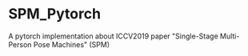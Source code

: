 # SPM_Pytorch
A pytorch implementation about ICCV2019 paper "Single-Stage Multi-Person Pose Machines" (SPM)
